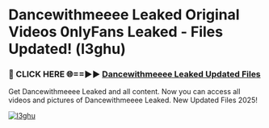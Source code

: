# Dancewithmeeee Leaked Original Videos 0nlyFans Leaked - Files Updated! (l3ghu)

<h3>🔴 CLICK HERE 🌐==►► <a href="https://tinyurl.com/x26r9saj" rel="nofollow">Dancewithmeeee Leaked Updated Files</a></h3>

Get Dancewithmeeee Leaked and all content. Now you can access all videos and pictures of Dancewithmeeee Leaked. New Updated Files 2025!

[![l3ghu](https://i.imgur.com/LkgZPqh.gif)](https://tinyurl.com/x26r9saj)
